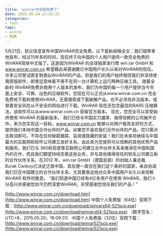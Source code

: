 ```yaml
---
title: 'winrar中文版免费了'
date: 2015-05-24 22:45:22
categories: 
- Tool
tags: 
- winrar
- 免费
---
```

5月21日，软众信息宣布中国WinRAR完全免费。以下是新闻稿全文：我们很荣幸地宣布，经过15年多的时间，现在终于向中国的个人用户提供一款完全免费的WinRAR简体中文版了。这是因为WinRAR 的全球独家发行商 win.rar GmbH 和 www.winrar.com.cn 希望藉此来感谢数亿中国用户长久以来对WinRAR的信任。许多公司曾试图复制类似WinRAR的产品，但是我们的用户始终相信我们并坚持使用原版软件，即使这意味着不得不在同一台计算机上运行两种压缩工具。
随着全新的 WinRAR免费非商用个人版本的发布，我们为中国的每一个用户提供当今市面上安全、可靠、出色的压缩软件。您现在可以正式从www.winrar.com.cn 完全免费地下载和使用WinRAR，无需搜索或下载破解产品，也不必寻找非法版本，或冒着安全风险从不安全的网站进行下载。WinRAR 现在还包含最佳的RAR5 压缩算法，该软件可以从www.winrar.com.cn 获取官方版本。
现在，您完全可以享受始终使用 WinRAR 的最新版本。
我们已经与中国实力雄厚、值得信赖的公司展开合作，来为您实现这一目标。www.winrar.com.cn 能够以对用户极其友好的方式，提供我们本地中国合作伙伴的产品。如果您不喜欢我们合作伙伴的产品，您只需点击取消即可。不存在任何秘密跟踪、监视或隐藏的安装！我们在未来将继续与中国最大的互联网和软件公司建立良好关系，由此来为您提供可以信赖的其他优秀产品和服务。我们已与 360和百度等互联网公司建立合作伙伴关系来推进在中国和国外的合作，而且我们期望持续完善这些业务，并与其他值得信任的知名公司建立新的合作伙伴关系。在2012 年，win.rar GmbH（德国总部）的创始人兼总裁 Burak Canboy已决定迁居中国，其后便一直住在我们这个美好的国家，亲自协调我们已在中国建立的合作伙伴关系，尤其要表达他对众多中国用户长久以来信赖WinRAR 软件的敬意。
“我们知道中国已经有4亿多用户在使用 WinRAR，我们十分高兴并感谢您如今仍然深爱WinRAR。非常感谢您信任我们的产品！”

[http://www.winrar.com.cn/download.htm](http://www.winrar.com.cn/download.htm)
中国个人免费版（64位）官网下载：[http://www.winrar.com.cn/download/winrarx64-521scp.exe](http://www.winrar.com.cn/download/winrarx64-521scp.exe)
（数字签名：UTC+8，2015.05.20，16:09:31）
中国个人免费版（32位）官网下载：[http://www.winrar.com.cn/download/winrar521scp.exe](http://www.winrar.com.cn/download/winrar521scp.exe)